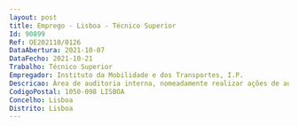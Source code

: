 ```yaml
--- 
layout: post
title: Emprego - Lisboa - Técnico Superior
Id: 90899
Ref: OE202110/0126
DataAbertura: 2021-10-07
DataFecho: 2021-10-21
Trabalho: Técnico Superior
Empregador: Instituto da Mobilidade e dos Transportes, I.P.
Descricao: Área de auditoria interna, nomeadamente realizar ações de auditoria a serviços e processos, instruir processos de inquérito, contribuir para a melhoria do sistema de controlo interno do organismo, assessorar o Conselho Diretivo com propostas de melhoria de procedimentos e simplificação de processos, garantir a implementação do Plano Anual de Auditorias do GAI, acompanhar e monitorizar a aplicação do Plano de Prevenção de Riscos de Corrupção.
CodigoPostal: 1050-098 LISBOA
Concelho: Lisboa
Distrito: Lisboa
--- 
```

